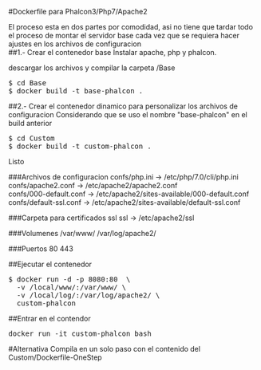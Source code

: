 #Dockerfile para Phalcon3/Php7/Apache2

El proceso esta en dos partes por comodidad, asi no tiene que tardar todo el proceso de montar el servidor base cada vez que se requiera  hacer ajustes en los archivos de configuracion 
<br>
##1.- Crear el contenedor base
Instalar apache, php y phalcon.
<p>descargar los archivos y compilar la carpeta /Base </p>

<pre>
$ cd Base 
$ docker build -t base-phalcon . 
</pre>

##2.- Crear el contenedor dinamico para personalizar los archivos de configuracion 
Considerando que se uso el nombre "base-phalcon" en el build anterior
<pre>
$ cd Custom 
$ docker build -t custom-phalcon . 
</pre>
Listo


###Archivos de configuracion
confs/php.ini           -> /etc/php/7.0/cli/php.ini
<br>
confs/apache2.conf      ->	/etc/apache2/apache2.conf
<br>
confs/000-default.conf  -> /etc/apache2/sites-available/000-default.conf
<br>
confs/default-ssl.conf  -> /etc/apache2/sites-available/default-ssl.conf

###Carpeta para certificados ssl
ssl -> /etc/apache2/ssl 

###Volumenes
/var/www/ 
/var/log/apache2/

###Puertos
80 443


##Ejecutar el contenedor
<pre>
$ docker run -d -p 8080:80  \ 
  -v /local/www/:/var/www/ \
  -v /local/log/:/var/log/apache2/ \
  custom-phalcon
</pre>

##Entrar en el contendor
<pre>docker run -it custom-phalcon bash</pre>

#Alternativa
Compila en un solo paso con el contenido del Custom/Dockerfile-OneStep
